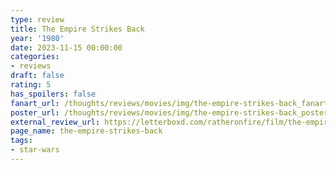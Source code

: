 ```yaml
---
type: review
title: The Empire Strikes Back
year: '1980'
date: 2023-11-15 00:00:00
categories:
- reviews
draft: false
rating: 5
has_spoilers: false
fanart_url: /thoughts/reviews/movies/img/the-empire-strikes-back_fanart.png
poster_url: /thoughts/reviews/movies/img/the-empire-strikes-back_poster.png
external_review_url: https://letterboxd.com/ratheronfire/film/the-empire-strikes-back/
page_name: the-empire-strikes-back
tags:
- star-wars
---
```


